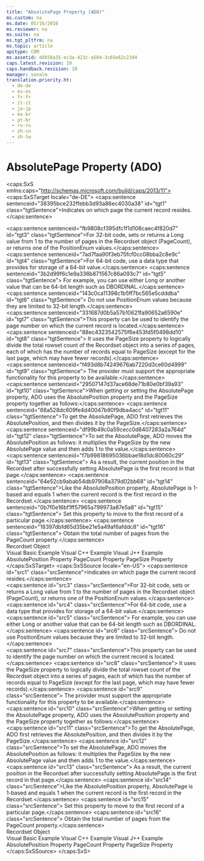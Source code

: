 ```yaml
---
title: "AbsolutePage Property (ADO)"
ms.custom: na
ms.date: 05/16/2016
ms.reviewer: na
ms.suite: na
ms.tgt_pltfrm: na
ms.topic: article
apitype: COM
ms.assetid: ddb58a35-ec3a-423c-a504-3c65e62c23d4
caps.latest.revision: 10
caps.handback.revision: 10
manager: sonalm
translation.priority.ht: 
  - de-de
  - es-es
  - fr-fr
  - it-it
  - ja-jp
  - ko-kr
  - pt-br
  - ru-ru
  - zh-cn
  - zh-tw
---
```

# AbsolutePage Property (ADO)
<?xml version="1.0" encoding="utf-8"?>
<caps:SxS xmlns:caps="http://schemas.microsoft.com/build/caps/2013/11">
  <caps:SxSTarget locale="de-DE">
    <developerReferenceWithoutSyntaxDocument xsi:schemaLocation="http://ddue.schemas.microsoft.com/authoring/2003/5 http://dduestorage.blob.core.windows.net/ddueschema/developer.xsd" xmlns="http://ddue.schemas.microsoft.com/authoring/2003/5" xmlns:xlink="http://www.w3.org/1999/xlink" xmlns:xsi="http://www.w3.org/2001/XMLSchema-instance">
      <introduction>
        <para>
          <caps:sentence sentenceid="38395bce232ffebb3d93a86ec4030a38" id="tgt1" class="tgtSentence">Indicates on which page the current record resides.</caps:sentence>
        </para>
      </introduction>
      <section>
        <title>
          <caps:sentence sentenceid="6f253c84dca33d0cd6f1b864ea701e8a" id="tgt2" class="tgtSentence">Settings and Return Values</caps:sentence>
        </title>
        <content>
          <para>
            <caps:sentence sentenceid="fb9808cf395dfc1f1d108caec4f820d7" id="tgt3" class="tgtSentence">For 32-bit code, sets or returns a <languageKeyword>Long</languageKeyword> value from 1 to the number of pages in the <legacyLink xlink:href="ede1415f-c3df-4cc5-a05b-2576b2b84b60">Recordset</legacyLink> object (<legacyLink xlink:href="b601b56c-0ac4-44ee-bc91-c3d2d104f00a">PageCount</legacyLink>), or returns one of the <legacyLink xlink:href="e69af0a5-3405-4b72-9c6e-6b188ff746fd">PositionEnum</legacyLink> values.</caps:sentence>
          </para>
          <para>
            <caps:sentence sentenceid="7ad7faa90f3eb75fcf0cc08bba2c8e9c" id="tgt4" class="tgtSentence">For 64-bit code, use a data type that provides for storage of a 64-bit value.</caps:sentence>
            <caps:sentence sentenceid="3b2d99f6c1e9a336b871567c86a093c7" id="tgt5" class="tgtSentence"> For example, you can use either <languageKeyword>Long</languageKeyword> or another value that can be 64-bit length such as DBORDINAL.</caps:sentence>
            <caps:sentence sentenceid="143c0ca11398c1b5ff7bc565e5cdddba" id="tgt6" class="tgtSentence"> Do not use <legacyBold>PositionEnum</legacyBold> values because they are limited to 32-bit length.</caps:sentence>
          </para>
        </content>
      </section>
      <languageReferenceRemarks>
        <content>
          <para>
            <caps:sentence sentenceid="331687d0b5a57b10621fa90652a6590e" id="tgt7" class="tgtSentence">This property can be used to identify the page number on which the current record is located.</caps:sentence>
            <caps:sentence sentenceid="88ec4323542575f6e453fd5f0498dd10" id="tgt8" class="tgtSentence"> It uses the <legacyLink xlink:href="e57930a6-46c4-4a17-a3b6-f79e94d5c9c7">PageSize</legacyLink> property to logically divide the total rowset count of the <legacyBold>Recordset</legacyBold> object into a series of pages, each of which has the number of records equal to <legacyBold>PageSize</legacyBold> (except for the last page, which may have fewer records).</caps:sentence>
            <caps:sentence sentenceid="f493d8b74249676ab7220d3ce60d4999" id="tgt9" class="tgtSentence"> The provider must support the appropriate functionality for this property to be available.</caps:sentence>
          </para>
          <list class="bullet">
            <listItem>
              <para>
                <caps:sentence sentenceid="29507147d37ace68de71b80e0bf39a93" id="tgt10" class="tgtSentence">When getting or setting the <legacyBold>AbsolutePage</legacyBold> property, ADO uses the <legacyLink xlink:href="79f8ee5e-fc70-46d8-8c29-ebf943c66592">AbsolutePosition</legacyLink> property and the <legacyLink xlink:href="e57930a6-46c4-4a17-a3b6-f79e94d5c9c7">PageSize</legacyLink> property together as follows:</caps:sentence>
              </para>
            </listItem>
            <listItem>
              <para>
                <caps:sentence sentenceid="68a528dc609fe4d40047b90f9dba4acc" id="tgt11" class="tgtSentence">To get the <legacyBold>AbsolutePage</legacyBold>, ADO first retrieves the <legacyBold>AbsolutePosition</legacyBold>, and then divides it by the <legacyBold>PageSize</legacyBold>.</caps:sentence>
              </para>
            </listItem>
            <listItem>
              <para>
                <caps:sentence sentenceid="df99b49c0a59cecc0d8407283a2a764d" id="tgt12" class="tgtSentence">To set the <legacyBold>AbsolutePage</legacyBold>, ADO moves the <legacyBold>AbsolutePosition</legacyBold> as follows: it multiplies the <legacyBold>PageSize</legacyBold> by the new <legacyBold>AbsolutePage</legacyBold> value and then adds 1 to the value.</caps:sentence>
                <caps:sentence sentenceid="f7b99818695036bbae18d1dc80060c29" id="tgt13" class="tgtSentence"> As a result, the current position in the <legacyBold>Recordset</legacyBold> after successfully setting <legacyBold>AbsolutePage</legacyBold> is the first record in that page.</caps:sentence>
              </para>
            </listItem>
          </list>
          <para>
            <caps:sentence sentenceid="64e52cb9abab54db97908a379d02bb68" id="tgt14" class="tgtSentence">Like the <legacyBold>AbsolutePosition</legacyBold> property, <legacyBold>AbsolutePage</legacyBold> is 1-based and equals 1 when the current record is the first record in the <legacyBold>Recordset</legacyBold>.</caps:sentence>
            <caps:sentence sentenceid="0b7f0e16bf1ff57965a799973a87e5a8" id="tgt15" class="tgtSentence"> Set this property to move to the first record of a particular page.</caps:sentence>
            <caps:sentence sentenceid="18397dbfd65d35be21e5a49af6afddc8" id="tgt16" class="tgtSentence"> Obtain the total number of pages from the <legacyBold>PageCount</legacyBold> property.</caps:sentence>
          </para>
        </content>
      </languageReferenceRemarks>
      <section>
        <title>
          <caps:sentence sentenceid="2f342d3be839cc5b67ae0de7d404b8e6" id="tgt17" class="tgtSentence">Applies To</caps:sentence>
        </title>
        <content>
          <para>
            <link xlink:href="ede1415f-c3df-4cc5-a05b-2576b2b84b60">Recordset Object</link>
          </para>
        </content>
      </section>
      <relatedTopics>
        <link xlink:href="5aaada64-5115-4adc-8668-827348f32566">Visual Basic Example</link>
        <link xlink:href="38ca4e1b-c109-4fba-b590-bdd6994f770e">Visual C++ Example</link>
        <link xlink:href="05f9f20e-0697-46bf-b004-76d7fc2e5d52">Visual J++ Example</link>
        <link xlink:href="79f8ee5e-fc70-46d8-8c29-ebf943c66592">AbsolutePosition Property</link>
        <link xlink:href="b601b56c-0ac4-44ee-bc91-c3d2d104f00a">PageCount Property</link>
        <link xlink:href="e57930a6-46c4-4a17-a3b6-f79e94d5c9c7">PageSize Property</link>
      </relatedTopics>
    </developerReferenceWithoutSyntaxDocument>
  </caps:SxSTarget>
  <caps:SxSSource locale="en-US">
    <developerReferenceWithoutSyntaxDocument xsi:schemaLocation="http://ddue.schemas.microsoft.com/authoring/2003/5 http://dduestorage.blob.core.windows.net/ddueschema/developer.xsd" xmlns="http://ddue.schemas.microsoft.com/authoring/2003/5" xmlns:xlink="http://www.w3.org/1999/xlink" xmlns:xsi="http://www.w3.org/2001/XMLSchema-instance">
      <introduction>
        <para>
          <caps:sentence id="src1" class="srcSentence">Indicates on which page the current record resides.</caps:sentence>
        </para>
      </introduction>
      <section>
        <title>
          <caps:sentence id="src2" class="srcSentence">Settings and Return Values</caps:sentence>
        </title>
        <content>
          <para>
            <caps:sentence id="src3" class="srcSentence">For 32-bit code, sets or returns a <languageKeyword>Long</languageKeyword> value from 1 to the number of pages in the <legacyLink xlink:href="ede1415f-c3df-4cc5-a05b-2576b2b84b60">Recordset</legacyLink> object (<legacyLink xlink:href="b601b56c-0ac4-44ee-bc91-c3d2d104f00a">PageCount</legacyLink>), or returns one of the <legacyLink xlink:href="e69af0a5-3405-4b72-9c6e-6b188ff746fd">PositionEnum</legacyLink> values.</caps:sentence>
          </para>
          <para>
            <caps:sentence id="src4" class="srcSentence">For 64-bit code, use a data type that provides for storage of a 64-bit value.</caps:sentence>
            <caps:sentence id="src5" class="srcSentence"> For example, you can use either <languageKeyword>Long</languageKeyword> or another value that can be 64-bit length such as DBORDINAL.</caps:sentence>
            <caps:sentence id="src6" class="srcSentence"> Do not use <legacyBold>PositionEnum</legacyBold> values because they are limited to 32-bit length.</caps:sentence>
          </para>
        </content>
      </section>
      <languageReferenceRemarks>
        <content>
          <para>
            <caps:sentence id="src7" class="srcSentence">This property can be used to identify the page number on which the current record is located.</caps:sentence>
            <caps:sentence id="src8" class="srcSentence"> It uses the <legacyLink xlink:href="e57930a6-46c4-4a17-a3b6-f79e94d5c9c7">PageSize</legacyLink> property to logically divide the total rowset count of the <legacyBold>Recordset</legacyBold> object into a series of pages, each of which has the number of records equal to <legacyBold>PageSize</legacyBold> (except for the last page, which may have fewer records).</caps:sentence>
            <caps:sentence id="src9" class="srcSentence"> The provider must support the appropriate functionality for this property to be available.</caps:sentence>
          </para>
          <list class="bullet">
            <listItem>
              <para>
                <caps:sentence id="src10" class="srcSentence">When getting or setting the <legacyBold>AbsolutePage</legacyBold> property, ADO uses the <legacyLink xlink:href="79f8ee5e-fc70-46d8-8c29-ebf943c66592">AbsolutePosition</legacyLink> property and the <legacyLink xlink:href="e57930a6-46c4-4a17-a3b6-f79e94d5c9c7">PageSize</legacyLink> property together as follows:</caps:sentence>
              </para>
            </listItem>
            <listItem>
              <para>
                <caps:sentence id="src11" class="srcSentence">To get the <legacyBold>AbsolutePage</legacyBold>, ADO first retrieves the <legacyBold>AbsolutePosition</legacyBold>, and then divides it by the <legacyBold>PageSize</legacyBold>.</caps:sentence>
              </para>
            </listItem>
            <listItem>
              <para>
                <caps:sentence id="src12" class="srcSentence">To set the <legacyBold>AbsolutePage</legacyBold>, ADO moves the <legacyBold>AbsolutePosition</legacyBold> as follows: it multiplies the <legacyBold>PageSize</legacyBold> by the new <legacyBold>AbsolutePage</legacyBold> value and then adds 1 to the value.</caps:sentence>
                <caps:sentence id="src13" class="srcSentence"> As a result, the current position in the <legacyBold>Recordset</legacyBold> after successfully setting <legacyBold>AbsolutePage</legacyBold> is the first record in that page.</caps:sentence>
              </para>
            </listItem>
          </list>
          <para>
            <caps:sentence id="src14" class="srcSentence">Like the <legacyBold>AbsolutePosition</legacyBold> property, <legacyBold>AbsolutePage</legacyBold> is 1-based and equals 1 when the current record is the first record in the <legacyBold>Recordset</legacyBold>.</caps:sentence>
            <caps:sentence id="src15" class="srcSentence"> Set this property to move to the first record of a particular page.</caps:sentence>
            <caps:sentence id="src16" class="srcSentence"> Obtain the total number of pages from the <legacyBold>PageCount</legacyBold> property.</caps:sentence>
          </para>
        </content>
      </languageReferenceRemarks>
      <section>
        <title>
          <caps:sentence id="src17" class="srcSentence">Applies To</caps:sentence>
        </title>
        <content>
          <para>
            <link xlink:href="ede1415f-c3df-4cc5-a05b-2576b2b84b60">Recordset Object</link>
          </para>
        </content>
      </section>
      <relatedTopics>
        <link xlink:href="5aaada64-5115-4adc-8668-827348f32566">Visual Basic Example</link>
        <link xlink:href="38ca4e1b-c109-4fba-b590-bdd6994f770e">Visual C++ Example</link>
        <link xlink:href="05f9f20e-0697-46bf-b004-76d7fc2e5d52">Visual J++ Example</link>
        <link xlink:href="79f8ee5e-fc70-46d8-8c29-ebf943c66592">AbsolutePosition Property</link>
        <link xlink:href="b601b56c-0ac4-44ee-bc91-c3d2d104f00a">PageCount Property</link>
        <link xlink:href="e57930a6-46c4-4a17-a3b6-f79e94d5c9c7">PageSize Property</link>
      </relatedTopics>
    </developerReferenceWithoutSyntaxDocument>
  </caps:SxSSource>
</caps:SxS>
